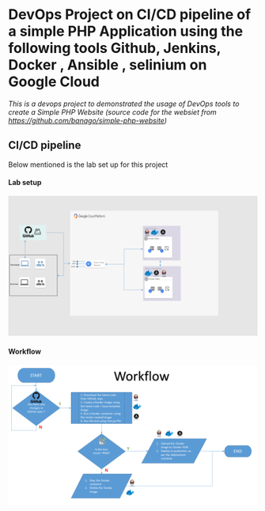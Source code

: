 # DevOps Project on CI/CD pipeline of a simple PHP Application using the following tools Github, Jenkins, Docker , Ansible , selinium on Google Cloud
*This is a devops project to demonstrated the usage of DevOps tools to create a Simple PHP Website (source code for the websiet from https://github.com/banago/simple-php-website)*


## CI/CD pipeline
Below mentioned is the lab set up for this project
#### Lab setup

![Lab setup](https://github.com/Raveendiran-RR/simple-php-website/blob/master/images/lab-Setup.PNG)

#### Workflow
 ![Workflow](https://github.com/Raveendiran-RR/simple-php-website/blob/master/images/workflow.PNG)


